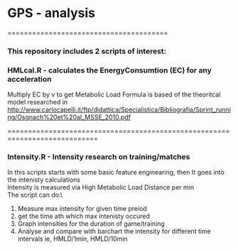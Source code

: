 # GPS - analysis
=======================================

### This repository includes 2 scripts of interest:

### HMLcal.R - calculates the EnergyConsumtion (EC) for any acceleration
Multiply EC by v to get Metabolic Load
Formula is based of the theoritcal model researched in http://www.carlocapelli.it/ftp/didattica/Specialistica/Bibliografia/Sprint_running/Osgnach%20et%20al_MSSE_2010.pdf 

============================================================================

### Intensity.R - Intensity research on training/matches
In this scripts starts with some basic feature enginearing, then It goes into the intenisty calculations\
Intensity is measured via High Metabolic Load Distance per min\
The script can do:\
1. Measure max intensity for given time preiod
2. get the time ath which max intenisty occured
3. Graph intensities for the duration of game/training
4. Analyse and compare with barchart the intensity for different time intervals ie, HMLD/1min, HMLD/10min 

